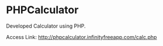 # PHPCalculator
Developed Calculator using PHP.

Access Link: http://phpcalculator.infinityfreeapp.com/calc.php
